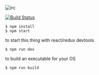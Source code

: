 ![irc](https://user-images.githubusercontent.com/820696/36403462-01aac900-15b3-11e8-801b-e2b61b966a83.png)

[![Build Status](https://travis-ci.org/brandly/irc.svg?branch=master)](https://travis-ci.org/brandly/irc)

```shell
$ npm install
$ npm start
```

to start this thing with react/redux devtools

```shell
$ npm run dev
```

to build an executable for your OS

```shell
$ npm run build
```

